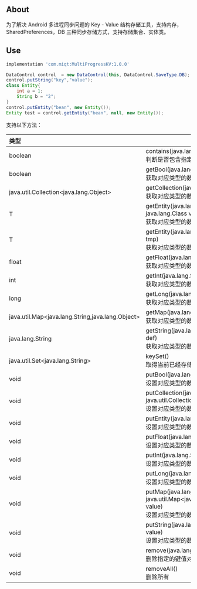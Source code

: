 
## About

为了解决 Android 多进程同步问题的 Key - Value 结构存储工具，支持内存，SharedPreferences，DB 三种同步存储方式，支持存储集合、实体类。

## Use

```gradle
implementation 'com.miqt:MultiProgressKV:1.0.0'
```

```java
DataControl control  = new DataControl(this, DataControl.SaveType.DB);
control.putString("key","value");
class Entity{
    int a = 1;
    String b = "2";
}
control.putEntity("bean", new Entity());
Entity test = control.getEntity("bean", null, new Entity());
```

支持以下方法：

|类型|方法和说明|
|:--|---|
|boolean	|contains(java.lang.String key)<br/>判断是否包含指定键值对|
|boolean	|getBool(java.lang.String key, boolean def)<br/>获取对应类型的数据|
|java.util.Collection<java.lang.Object>	|getCollection(java.lang.String key)<br/>获取对应类型的数据|
|<T> T	|getEntity(java.lang.String key, T defValue, java.lang.Class<T> valueType)<br/>获取对应类型的数据|
|<T> T	|getEntity(java.lang.String key, T defValue, T tmp)<br/>获取对应类型的数据|
|float	|getFloat(java.lang.String key, float def)<br/>获取对应类型的数据|
|int	|getInt(java.lang.String key, int def)<br/>获取对应类型的数据|
|long	|getLong(java.lang.String key, long def)<br/>获取对应类型的数据|
|java.util.Map<java.lang.String,java.lang.Object>	|getMap(java.lang.String key)<br/>获取对应类型的数据|
|java.lang.String	|getString(java.lang.String key, java.lang.String def)<br/>获取对应类型的数据|
|java.util.Set<java.lang.String>	|keySet()<br/>取得当前已经存储的所有key集合|
|void	|putBool(java.lang.String key, boolean value)<br/>设置对应类型的数据|
|void	|putCollection(java.lang.String key, java.util.Collection<java.lang.Object> value)<br/>设置对应类型的数据|
|void	|putEntity(java.lang.String key, T value)<br/>设置对应类型的数据|
|void	|putFloat(java.lang.String key, float value)<br/>设置对应类型的数据|
|void	|putInt(java.lang.String key, int value)<br/>设置对应类型的数据|
|void	|putLong(java.lang.String key, long value)<br/>设置对应类型的数据|
|void	|putMap(java.lang.String key, java.util.Map<java.lang.String,java.lang.Object> value)<br/>设置对应类型的数据|
|void	|putString(java.lang.String key, java.lang.String value)<br/>设置对应类型的数据|
|void	|remove(java.lang.String key)<br/>删除指定的键值对|
|void	|removeAll()<br>删除所有|

